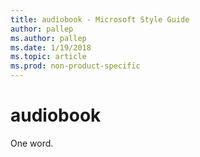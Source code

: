```yaml
---
title: audiobook - Microsoft Style Guide
author: pallep
ms.author: pallep
ms.date: 1/19/2018
ms.topic: article
ms.prod: non-product-specific
---
```


# audiobook

One word.
